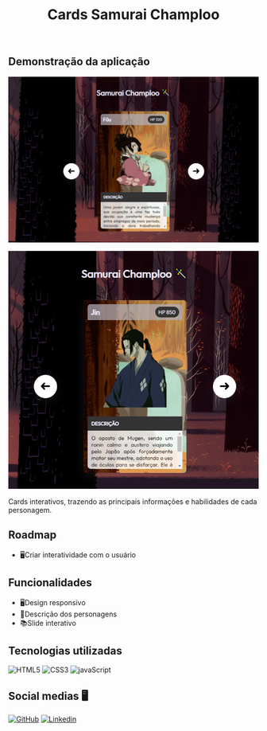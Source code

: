 <h1 align="center">Cards Samurai Champloo</h1>
<br />
  
## Demonstração da aplicação
<p align="center">
<img width="510px" src="src/imagens/img-README/01.08.2022_12.38.57_REC.png">
</p>
<p align="center">
<img width="510px" src="src/imagens/img-README/01.08.2022_12.49.21_REC.png"/>
</p>
Cards interativos, trazendo as principais informações e habilidades de cada personagem.
<br />
<!-- <a href="https://guilhermewilker.github.io/ToDo-Today/" target="_blank">🔗Clique aqui e use agora mesmo!</a> -->

## Roadmap

- 🖥️Criar interatividade com o usuário

## Funcionalidades

- 🖥️Design responsivo
- 📃Descrição dos personagens
- 📚Slide interativo

## Tecnologias utilizadas

![HTML5](https://img.shields.io/badge/HTML5-E34F26?style=for-the-badge&logo=html5&logoColor=white)
![CSS3](https://img.shields.io/badge/CSS3-1572B6?style=for-the-badge&logo=css3&logoColor=white)
![javaScript](https://img.shields.io/badge/JavaScript-323330?style=for-the-badge&logo=javascript&logoColor=F7DF1E)

## Social medias 🖥️

[![GitHub](https://img.shields.io/badge/GitHub-100000?style=for-the-badge&logo=github&logoColor=white)](https://github.com/GuilhermeWilker)
[![Linkedin](https://img.shields.io/badge/LinkedIn-0077B5?style=for-the-badge&logo=linkedin&logoColor=white)](https://www.linkedin.com/in/guilherme-wilker-3a8294189/)
